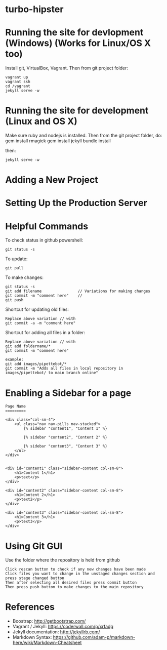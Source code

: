 turbo-hipster
=============

# Running the site for devlopment (Windows) (Works for Linux/OS X too)

Install git, VirtualBox, Vagrant. Then from git project folder:

	vagrant up
	vagrant ssh
	cd /vagrant
	jekyll serve -w

# Running the site for development (Linux and OS X)

Make sure ruby and nodejs is installed. Then from the git project folder, do:
	gem install rmagick
	gem install jekyll
	bundle install

then:

	jekyll serve -w

# Adding a New Project


# Setting Up the Production Server

# Helpful Commands

To check status in github powershell:

	git status -s

To update:

	git pull

To make changes:

	git status -s
	git add filename				// Variations for making changes
	git commit -m "comment here"	//
	git push

Shortcut for updating old files:

	Replace above variation // with
	git commit -a -m "comment here"

Shortcut for adding all files in a folder:

	Replace above variation // with
	git add foldername/*
	git commit -m "comment here"
	
	example:
	git add images/pipettebot/*
	git commit -m "Adds all files in local repository in images/pipettebot/ to main branch online"


# Enabling a Sidebar for a page

	Page Name
	=========

	<div class="col-sm-4">
		<ul class="nav nav-pills nav-stacked">
			{% sidebar "content1", "Content 1" %}

			{% sidebar "content2", "Content 2" %}

			{% sidebar "content3", "Content 3" %}
		</ul>
	</div>


	<div id="content1" class="sidebar-content col-sm-8">
		<h1>Content 1</h1>
		<p>text</p>
	</div>

	<div id="content2" class="sidebar-content col-sm-8">
		<h1>Content 2</h1>
		<p>text2</p>
	</div>

	<div id="content3" class="sidebar-content col-sm-8">
		<h1>Content 3</h1>
		<p>text3</p>
	</div>

# Using Git GUI
Use the folder where the repository is held from github

	Click rescan button to check if any new changes have been made
	Click files you want to change in the unstaged changes section and press stage changed button
	Then after selecting all desired files press commit button
	Then press push button to make changes to the main repository

# References
- Boostrap: http://getbootstrap.com/
- Vagrant / Jekyll: https://coderwall.com/p/xrfadg
- Jekyll documentation: http://jekyllrb.com/
- Markdown Syntax: https://github.com/adam-p/markdown-here/wiki/Markdown-Cheatsheet
